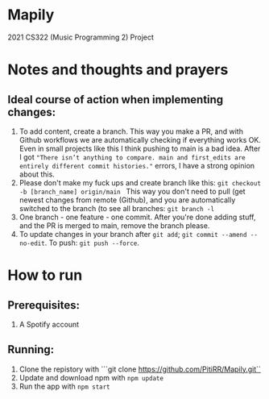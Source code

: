 # Mapily
2021 CS322 (Music Programming 2) Project
# Notes and thoughts and prayers
## Ideal course of action when implementing changes:
1. To add content, create a branch. This way you make a PR, and with Github workflows we are automatically checking if everything works OK. Even in small projects like this I think pushing to main is a bad idea. After I got 
	```"There isn’t anything to compare. main and first_edits are entirely different commit histories."``` errors, I have a strong opinion about this.
2. Please don't make my fuck ups and create branch like this:
	```git checkout -b [branch_name] origin/main ```
This way you don't need to pull (get newest changes from remote (Github), and you are automatically switched to the branch (to see all branches: ```git branch -l```
3. One branch - one feature - one commit. After you're done adding stuff, and the PR is merged to main, remove the branch please.
4. To update changes in your branch after ```git add```; ```git commit --amend --no-edit```. To push: ```git push --force```. 
# How to run
## Prerequisites:
1. A Spotify account
## Running:
1. Clone the repistory with ```git clone https://github.com/PitiRR/Mapily.git``
2. Update and download npm with ```npm update```
3. Run the app with ```npm start```
